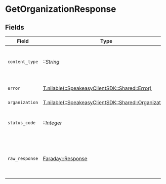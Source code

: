 # GetOrganizationResponse


## Fields

| Field                                                                                        | Type                                                                                         | Required                                                                                     | Description                                                                                  |
| -------------------------------------------------------------------------------------------- | -------------------------------------------------------------------------------------------- | -------------------------------------------------------------------------------------------- | -------------------------------------------------------------------------------------------- |
| `content_type`                                                                               | *::String*                                                                                   | :heavy_check_mark:                                                                           | HTTP response content type for this operation                                                |
| `error`                                                                                      | [T.nilable(::SpeakeasyClientSDK::Shared::Error)](../../models/shared/error.md)               | :heavy_minus_sign:                                                                           | Default error response                                                                       |
| `organization`                                                                               | [T.nilable(::SpeakeasyClientSDK::Shared::Organization)](../../models/shared/organization.md) | :heavy_minus_sign:                                                                           | OK                                                                                           |
| `status_code`                                                                                | *::Integer*                                                                                  | :heavy_check_mark:                                                                           | HTTP response status code for this operation                                                 |
| `raw_response`                                                                               | [Faraday::Response](https://www.rubydoc.info/gems/faraday/Faraday/Response)                  | :heavy_check_mark:                                                                           | Raw HTTP response; suitable for custom response parsing                                      |